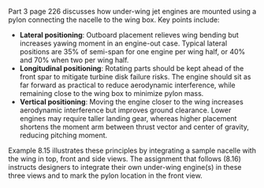 Part 3 page 226 discusses how under-wing jet engines are mounted using a pylon connecting the nacelle to the wing box.
Key points include:
- **Lateral positioning**: Outboard placement relieves wing bending but increases yawing moment in an engine-out case. Typical lateral positions are 35% of semi-span for one engine per wing half, or 40% and 70% when two per wing half.
- **Longitudinal positioning**: Rotating parts should be kept ahead of the front spar to mitigate turbine disk failure risks. The engine should sit as far forward as practical to reduce aerodynamic interference, while remaining close to the wing box to minimize pylon mass.
- **Vertical positioning**: Moving the engine closer to the wing increases aerodynamic interference but improves ground clearance. Lower engines may require taller landing gear, whereas higher placement shortens the moment arm between thrust vector and center of gravity, reducing pitching moment.

Example 8.15 illustrates these principles by integrating a sample nacelle with the wing in top, front and side views. The assignment that follows (8.16) instructs designers to integrate their own under-wing engine(s) in these three views and to mark the pylon location in the front view.
